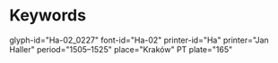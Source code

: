 # Keywords
glyph-id="Ha-02_0227"
font-id="Ha-02"
printer-id="Ha"
printer="Jan Haller"
period="1505–1525"
place="Kraków"
PT plate="165"
